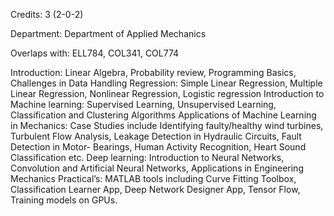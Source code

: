 Credits: 3 (2-0-2)

Department: Department of Applied Mechanics

Overlaps with: ELL784, COL341, COL774

Introduction: Linear Algebra, Probability review, Programming Basics, Challenges in Data Handling Regression: Simple Linear Regression, Multiple Linear Regression, Nonlinear Regression, Logistic regression Introduction to Machine learning: Supervised Learning, Unsupervised Learning, Classification and Clustering Algorithms Applications of Machine Learning in Mechanics: Case Studies include Identifying faulty/healthy wind turbines, Turbulent Flow Analysis, Leakage Detection in Hydraulic Circuits, Fault Detection in Motor- Bearings, Human Activity Recognition, Heart Sound Classification etc. Deep learning: Introduction to Neural Networks, Convolution and Artificial Neural Networks, Applications in Engineering Mechanics Practical’s: MATLAB tools including Curve Fitting Toolbox, Classification Learner App, Deep Network Designer App, Tensor Flow, Training models on GPUs.